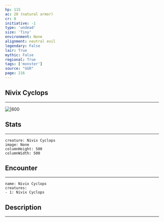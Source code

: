```yaml
---
hp: 115
ac: 20 (natural armor)
cr: 8
initiative: -1
type: 'undead'    
size: 'Tiny'
environment: None
alignment: neutral evil
legendary: False
lair: True
mythic: False
regional: True
tags: ['monster']
source: "GGR"
page: 216
---
```


## Nivix Cyclops
---

![|600](D:/Program%20Files/5e.tools/img/bestiary/GGR/Nivix%20Cyclops.jpg)

## Stats
---

```statblock
creature: Nivix Cyclops
image: None
columnHeight: 500
columnWidth: 500
```

## Encounter
---

```encounter-table
name: Nivix Cyclops
creatures:
- 1: Nivix Cyclops
```

## Description
---




